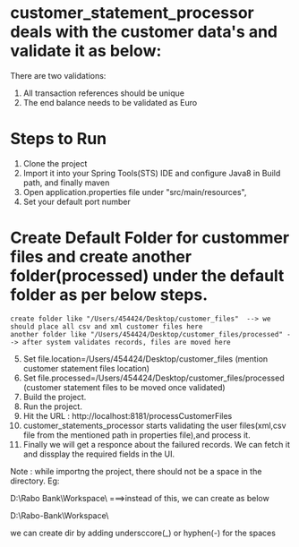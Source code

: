 # customer_statement_processor deals with the customer data's and validate it as below:
There are two validations:
  1. All transaction references should be unique
  2. The end balance needs to be validated as Euro
  
  
# Steps to Run
 1. Clone the project
 2. Import it into your Spring Tools(STS) IDE and configure Java8 in Build path, and finally maven
 3. Open application.properties file under "src/main/resources",
 4. Set your default port number
 
# Create Default Folder for custommer files and create another folder(processed) under the default folder as per below steps.
	create folder like "/Users/454424/Desktop/customer_files"  --> we should place all csv and xml customer files here
	another folder like "/Users/454424/Desktop/customer_files/processed" --> after system validates records, files are moved here
	
 5. Set file.location=/Users/454424/Desktop/customer_files (mention customer statement files location)
 6. Set file.processed=/Users/454424/Desktop/customer_files/processed (customer statement files to be moved once validated) 
 7. Build the project.
 8. Run the project.
 9. Hit the URL : http://localhost:8181/processCustomerFiles          
 10. customer_statements_processor starts validating the user files(xml,csv file from the mentioned path in properties file),and 
     process it. 
 11. Finally we will get a responce about the failured records. We can fetch it and dissplay the required fields in the UI.
  
  
  Note : while importng the project, there should not be a space in the directory.
Eg: 

D:\Rabo Bank\Workspace\ ===>instead of this, we can create as below

D:\Rabo-Bank\Workspace\

we can create dir by adding undersccore(_) or hyphen(-) for the spaces 
  
